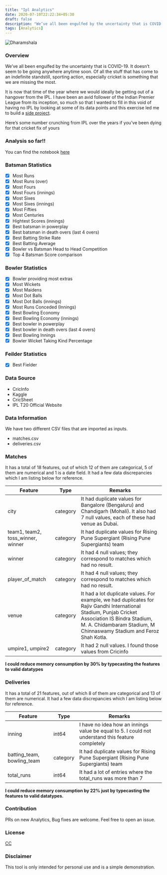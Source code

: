 ```yaml
---
title: "Ipl Analytics"
date: 2020-07-10T22:22:34+05:30
draft: false
description: "We’ve all been engulfed by the uncertainty that is COVID-19. It doesn’t seem to be going anywhere anytime soon. Of all the stuff that has come to an indefinite standstill, sporting action, especially cricket is something that we are missing the most."
tags: [Analytics]
---
```


![Dharamshala](images/IPL.jpg)

### Overview

We’ve all been engulfed by the uncertainty that is COVID-19. It doesn’t seem to be going anywhere anytime soon. Of all the stuff that has come to an indefinite standstill, sporting action, especially cricket is something that we are missing the most.

It is now that time of the year where we would ideally be getting out of a hangover from the IPL. I have been an avid follower of the Indian Premier League from its inception, so much so that I wanted to fill in this void of having no IPL by looking at some of its data points and this exercise led me to build a [side project](https://nbviewer.jupyter.org/github/djsbalakrishnan/IPL-Analytics/blob/master/notebooks/IPLAnalytics.ipynb).

Here’s some number crunching from IPL over the years if you’ve been dying for that cricket fix of yours

### Analysis so far!!
You can find the notebook [here](https://nbviewer.jupyter.org/github/djsbalakrishnan/IPL-Analytics/blob/master/notebooks/IPLAnalytics.ipynb)


### Batsman Statistics
- [x] Most Runs
- [x] Most Runs (over)
- [x] Most Fours
- [x] Most Fours (innings)
- [x] Most Sixes
- [x] Most Sixes (innings)
- [x] Most Fifties
- [x] Most Centuries
- [x] Hightest Scores (innings)
- [x] Best batsman in powerplay
- [x] Best batsman in death overs (last 4 overs)
- [x] Best Batting Strike Rate
- [x] Best Batting Average
- [x] Bowler vs Batsman Head to Head Competition
- [x] Top 4 Batsman Score comparison

### Bowler Statistics
- [x] Bowler providing most extras
- [x] Most Wickets
- [x] Most Maidens
- [x] Most Dot Balls
- [x] Most Dot Balls (innings)
- [x] Most Runs Conceded (Innings)
- [x] Best Bowling Economy
- [x] Best Bowling Economy (innings)
- [x] Best bowler in powerplay
- [x] Best bowler in death overs (last 4 overs)
- [x] Best Bowling Innings
- [x] Bowler Wicket Taking Kind Percentage

### Feilder Statistics
- [x] Best Fielder

### Data Source
- CricInfo
- Kaggle
- CricSheet
- IPL T20 Official Website

### Data Information

We have two different CSV files that are imported as inputs.
- matches.csv
- deliveries.csv

### Matches

It has a total of 18 features, out of which 12 of them are categorical, 5 of them are numerical and 1 is a date field. It had a few data discrepancies which I am listing below for reference.

| Feature | Type | Remarks |
| ------ | ---- | ------- |
| city | category | It had duplicate values for Bangalore (Bengaluru) and Chandigarh (Mohali). It also had 7 null values, each of these had venue as Dubai. |
| team1, team2, toss_winner, winner | category | It had duplicate values for Rising Pune Supergiant (Rising Pune Supergiants) team |
| winner | category | It had 4 null values; they correspond to matches which had no result. |
| player_of_match | category | It had 4 null values; they correspond to matches which had no result. |
| venue | category | It had a lot duplicate values. For example, we had duplicates for Rajiv Gandhi International Stadium, Punjab Cricket Association IS Bindra Stadium, M. A. Chidambaram Stadium, M Chinnaswamy Stadium and Feroz Shah Kotla. |
| umpire1, umpire2 | category | It had 2 null values. I found those values from Cricinfo |

**I could reduce memory consumption by 30% by typecasting the features to valid datatypes** 

### Deliveries

It has a total of 21 features, out of which 8 of them are categorical and 13 of them are numerical. It had a few data discrepancies which I am listing below for reference.

| Feature | Type | Remarks |
| ------ | ---- | ------- |
| inning  | int64 | I have no idea how an innings value be equal to 5. I could not understand this feature completely | 
| batting_team, bowling_team | category | It had duplicate values for Rising Pune Supergiant (Rising Pune Supergiants) team |
| total_runs | int64 | It had a lot of entries where the total_runs was more than 7 |

**I could reduce memory consumption by 22% just by typecasting the features to valid datatypes.**

### Contribution
PRs on new Analytics, Bug fixes are welcome. Feel free to open an issue.


### License
[CC](https://creativecommons.org/licenses/by-nc-sa/4.0/)


### Disclaimer
This tool is only intended for personal use and is a simple demonstration.
